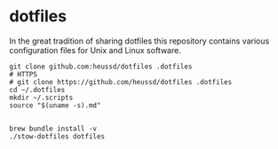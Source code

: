# dotfiles
In the great tradition of sharing dotfiles this repository contains various configuration files for Unix and Linux software. 



	git clone github.com:heussd/dotfiles .dotfiles
	# HTTPS
	# git clone https://github.com/heussd/dotfiles .dotfiles
	cd ~/.dotfiles
	mkdir ~/.scripts
	source "$(uname -s).md"
	
	
	brew bundle install -v
	./stow-dotfiles dotfiles
	